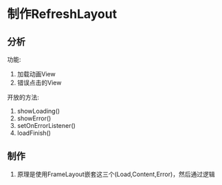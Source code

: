 # 制作RefreshLayout

## 分析

功能:
1. 加载动画View
2. 错误点击的View

开放的方法:
1. showLoading()
2. showError()
3. setOnErrorListener()
4. loadFinish()
## 制作

1. 原理是使用FrameLayout嵌套这三个(Load,Content,Error)，然后通过逻辑